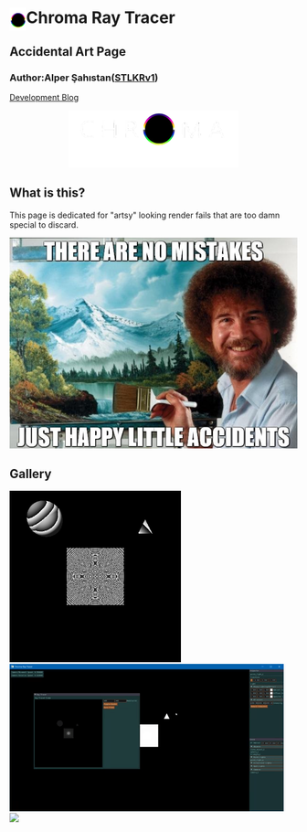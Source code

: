 #  Chroma Ray Tracer <img align="left" src= "resources/logo_solo.png" height="40">
## Accidental Art Page
### Author:Alper Şahıstan([STLKRv1](https://github.com/STLKRv1))  

[Development Blog](README.md)  

<p align="center">
<img src= "resources/logo_w.png" height="100"></p>  
  
## What is this?

This page is dedicated for "artsy" looking render fails that are too damn special to discard.  
<p align="center">
<img src= "resources/bob.jpg" >
</p>  
  
## Gallery

<img src= "resources/fail3.png" width = "300" > <img src= "resources/light_bug.gif" >  
<img src= "resources/halıkilimtravel.png" width = "300" > 


